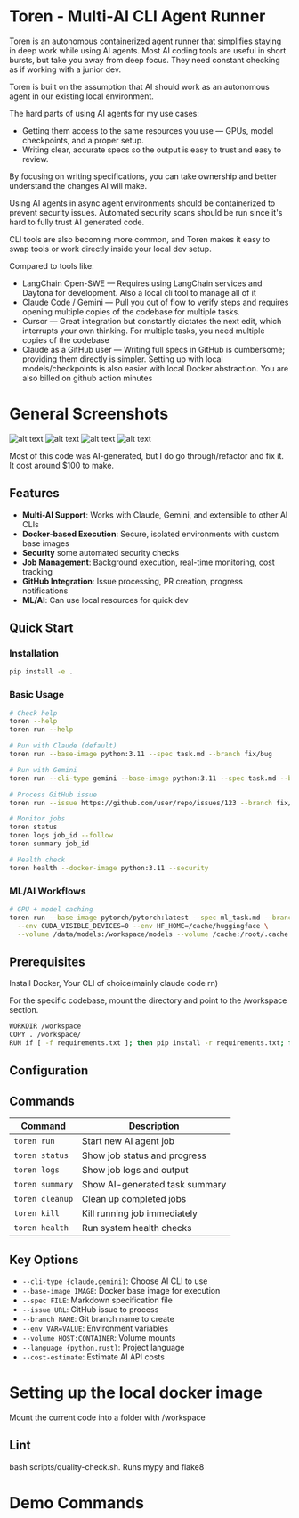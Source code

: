 # Toren - Multi-AI CLI Agent Runner

Toren is an autonomous containerized agent runner that simplifies staying in deep work while using AI agents. Most AI coding tools are useful in short bursts, but take you away from deep focus. They need constant checking as if working with a junior dev.

Toren is built on the assumption that AI should work as an autonomous agent in our existing local environment.

The hard parts of using AI agents for my use cases:
- Getting them access to the same resources you use — GPUs, model checkpoints, and a proper setup.
- Writing clear, accurate specs so the output is easy to trust and easy to review.

By focusing on writing specifications, you can take ownership and better understand the changes AI will make. 

Using AI agents in async agent environments should be containerized to prevent security issues. Automated security scans should be run since it's hard to fully trust AI generated code.

CLI tools are also becoming more common, and Toren makes it easy to swap tools or work directly inside your local dev setup.

Compared to tools like:
- LangChain Open-SWE — Requires using LangChain services and Daytona for development. Also a local cli tool to manage all of it
- Claude Code / Gemini — Pull you out of flow to verify steps and requires opening multiple copies of the codebase for multiple tasks.
- Cursor — Great integration but constantly dictates the next edit, which interrupts your own thinking. For multiple tasks, you need multiple copies of the codebase
- Claude as a GitHub user — Writing full specs in GitHub is cumbersome; providing them directly is simpler. Setting up with local models/checkpoints is also easier with local Docker abstraction. You are also billed on github action minutes

# General Screenshots
![alt text](demo_images/image.png)
![alt text](demo_images/image-1.png)
![alt text](demo_images/image-2.png)
![alt text](demo_images/image-3.png)

Most of this code was AI-generated, but I do go through/refactor and fix it. It cost around $100 to make. 


## Features

- **Multi-AI Support**: Works with Claude, Gemini, and extensible to other AI CLIs
- **Docker-based Execution**: Secure, isolated environments with custom base images  
- **Security** some automated security checks
- **Job Management**: Background execution, real-time monitoring, cost tracking
- **GitHub Integration**: Issue processing, PR creation, progress notifications
- **ML/AI**: Can use local resources for quick dev

## Quick Start

### Installation

```bash
pip install -e .
```

### Basic Usage

```bash
# Check help
toren --help
toren run --help

# Run with Claude (default)
toren run --base-image python:3.11 --spec task.md --branch fix/bug

# Run with Gemini
toren run --cli-type gemini --base-image python:3.11 --spec task.md --branch fix/bug

# Process GitHub issue
toren run --issue https://github.com/user/repo/issues/123 --branch fix/issue-123

# Monitor jobs
toren status
toren logs job_id --follow
toren summary job_id

# Health check
toren health --docker-image python:3.11 --security
```

### ML/AI Workflows

```bash
# GPU + model caching
toren run --base-image pytorch/pytorch:latest --spec ml_task.md --branch fix/training \
  --env CUDA_VISIBLE_DEVICES=0 --env HF_HOME=/cache/huggingface \
  --volume /data/models:/workspace/models --volume /cache:/root/.cache
```

## Prerequisites
Install Docker, Your CLI of choice(mainly claude code rn)

For the specific codebase, mount the directory and point to the /workspace section.

```bash
WORKDIR /workspace
COPY . /workspace/
RUN if [ -f requirements.txt ]; then pip install -r requirements.txt; fi
```

## Configuration

## Commands

| Command | Description |
|---------|-------------|
| `toren run` | Start new AI agent job |
| `toren status` | Show job status and progress |
| `toren logs` | Show job logs and output |
| `toren summary` | Show AI-generated task summary |
| `toren cleanup` | Clean up completed jobs |
| `toren kill` | Kill running job immediately |
| `toren health` | Run system health checks |

## Key Options

- `--cli-type {claude,gemini}`: Choose AI CLI to use
- `--base-image IMAGE`: Docker base image for execution
- `--spec FILE`: Markdown specification file
- `--issue URL`: GitHub issue to process
- `--branch NAME`: Git branch name to create
- `--env VAR=VALUE`: Environment variables
- `--volume HOST:CONTAINER`: Volume mounts
- `--language {python,rust}`: Project language
- `--cost-estimate`: Estimate AI API costs

# Setting up the local docker image
Mount the current code into a folder with /workspace

## Lint
bash scripts/quality-check.sh. Runs mypy and flake8


# Demo Commands
